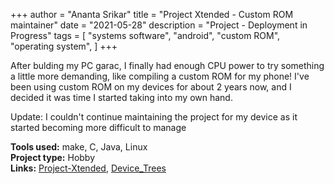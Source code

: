 +++
author = "Ananta Srikar"
title = "Project Xtended - Custom ROM maintainer"
date = "2021-05-28"
description = "Project - Deployment in Progress"
tags = [
	"systems software",
	"android",
	"custom ROM",
	"operating system",
]
+++

After bulding my PC garac, I finally had enough CPU power to try something a little more demanding, like compiling a custom ROM for my phone! I've been using custom ROM on my devices for about 2 years now, and I decided it was time I started taking into my own hand. 

Update: I couldn't continue maintaining the project for my device as it started becoming more difficult to manage 

**Tools used:** make, C, Java, Linux\
**Project type:** Hobby\
**Links:** [Project-Xtended](https://github.com/Project-Xtended), [Device_Trees](https://github.com/AnantaSrikar/device_xiaomi_violet/)